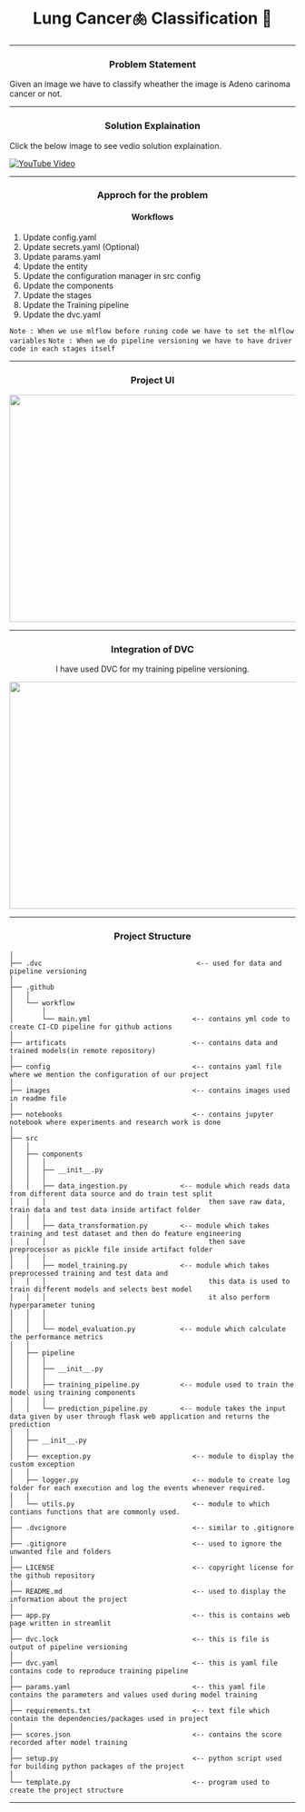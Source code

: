 <h1 align="center">Lung Cancer🫁 Classification 🤖</h1>

---

<h3 align="center">Problem Statement</h3>

Given an image we have to classify wheather the image is Adeno carinoma cancer or not.

---

<h3 align="center">Solution Explaination</h3>

Click the below image to see vedio solution explaination. 

[![YouTube Video](images/youtube-tumbnail.png)](https://www.youtube.com/embed/______)

---

<h3 align="center">Approch for the problem</h3>

<h4 align="center">Workflows</h4>

1. Update config.yaml
2. Update secrets.yaml (Optional)
3. Update params.yaml
4. Update the entity
5. Update the configuration manager in src config
6. Update the components
7. Update the stages
8. Update the Training pipeline
9. Update the dvc.yaml

``` Note : When we use mlflow before runing code we have to set the mlflow variables ```
``` Note : When we do pipeline versioning we have to have driver code in each stages itself ```

---

<h3 align="center">Project UI</h3>

<p align="center"><img src="images/project-ui.png" width="700" height="400"></p>

---

<h3 align="center">Integration of DVC</h3>


<p align="center">I have used DVC for my training pipeline versioning.</p>
<p align="center"><img src="images/dvc1.png" width="700" height="400"></p>

---

<h3 align="center">Project Structure</h3>

```
│  
├── .dvc                                      <-- used for data and pipeline versioning
│  
├── .github
│   │
│   └── workflow                          
│       │
│       └── main.yml                         <-- contains yml code to create CI-CD pipeline for github actions
│  
├── artificats                               <-- contains data and trained models(in remote repository)
│  
├── config                                   <-- contains yaml file where we mention the configuration of our project
│  
├── images                                   <-- contains images used in readme file
│  
├── notebooks                                <-- contains jupyter notebook where experiments and research work is done
│
├── src
│   │
│   ├── components
│   │   │
│   │   ├── __init__.py
│   │   │
│   │   ├── data_ingestion.py             <-- module which reads data from different data source and do train test split
│   │   │                                        then save raw data, train data and test data inside artifact folder 
│   │   │
│   │   ├── data_transformation.py        <-- module which takes training and test dataset and then do feature engineering
│   │   │                                        then save preprocessor as pickle file inside artifact folder 
│   │   │
│   │   ├── model_training.py             <-- module which takes preprocessed training and test data and 
│   │   │                                        this data is used to train different models and selects best model 
│   │   │                                        it also perform hyperparameter tuning 
│   │   │
│   │   │
│   │   └── model_evaluation.py           <-- module which calculate the performance metrics
│   │
│   ├── pipeline
│   │   │
│   │   ├── __init__.py
│   │   │
│   │   ├── training_pipeline.py          <-- module used to train the model using training components
│   │   │
│   │   └── prediction_pipeline.py        <-- module takes the input data given by user through flask web application and returns the prediction
│   │
│   ├── __init__.py
│   │
│   ├── exception.py                         <-- module to display the custom exception
│   │
│   ├── logger.py                            <-- module to create log folder for each execution and log the events whenever required.
│   │
│   └── utils.py                             <-- module to which contians functions that are commonly used.
│
├── .dvcignore                               <-- similar to .gitignore 
│
├── .gitignore                               <-- used to ignore the unwanted file and folders
│
├── LICENSE                                  <-- copyright license for the github repository 
│
├── README.md                                <-- used to display the information about the project
│
├── app.py                                   <-- this is contains web page written in streamlit
│
├── dvc.lock                                 <-- this is file is output of pipeline versioning
│
├── dvc.yaml                                 <-- this is yaml file contains code to reproduce training pipeline
│
├── params.yaml                              <-- this yaml file contains the parameters and values used during model training
│
├── requirements.txt                         <-- text file which contain the dependencies/packages used in project 
│
├── scores.json                              <-- contains the score recorded after model training
│
├── setup.py                                 <-- python script used for building python packages of the project
│
└── template.py                              <-- program used to create the project structure
```

---